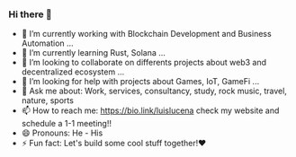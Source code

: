 ### Hi there 👋




- 🔭 I’m currently working with Blockchain Development and Business Automation ...
- 🌱 I’m currently learning Rust, Solana ...
- 👯 I’m looking to collaborate on differents projects about web3 and decentralized ecosystem ...
- 🤔 I’m looking for help with projects about Games, IoT, GameFi ...
- 💬 Ask me about: Work, services, consultancy, study, rock music, travel, nature, sports
- 📫 How to reach me: https://bio.link/luislucena check my website and schedule a 1-1 meeting!!
- 😄 Pronouns: He - His
- ⚡ Fun fact: Let's build some cool stuff together!❤️

